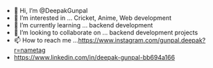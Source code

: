- 👋 Hi, I’m @DeepakGunpal
- 👀 I’m interested in ... Cricket, Anime, Web development
- 🌱 I’m currently learning ... backend development
- 💞️ I’m looking to collaborate on ... backend development projects
- 📫 How to reach me ...https://www.instagram.com/gunpal.deepak?r=nametag
- https://www.linkedin.com/in/deepak-gunpal-bb694a166

<!---
DeepakGunpal/DeepakGunpal is a ✨ special ✨ repository because its `README.md` (this file) appears on your GitHub profile.
You can click the Preview link to take a look at your changes.
--->

